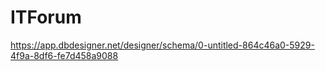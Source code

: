 # ITForum
https://app.dbdesigner.net/designer/schema/0-untitled-864c46a0-5929-4f9a-8df6-fe7d458a9088
